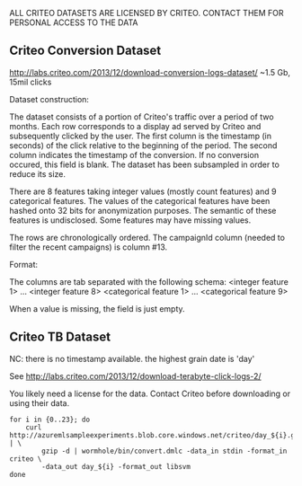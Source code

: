 ALL CRITEO DATASETS ARE LICENSED BY CRITEO. CONTACT THEM FOR PERSONAL ACCESS TO THE DATA

## Criteo Conversion Dataset
http://labs.criteo.com/2013/12/download-conversion-logs-dataset/
~1.5 Gb, 15mil clicks

Dataset construction:

The dataset consists of a portion of Criteo's traffic over a period of two months.
Each row corresponds to a display ad served by Criteo and subsequently clicked by the user.
The first column is the timestamp (in seconds) of the click relative to the beginning of the period.
The second column indicates the timestamp of the conversion. If no conversion occured, this field is blank.
The dataset has been subsampled in order to reduce its size.

There are 8 features taking integer values (mostly count features) and 9 categorical features.
The values of the categorical features have been hashed onto 32 bits for anonymization purposes.
The semantic of these features is undisclosed. Some features may have missing values.

The rows are chronologically ordered.
The campaignId column (needed to filter the recent campaigns) is column #13.

Format:

The columns are tab separated with the following schema:
<click timestamp> <conversion timestamp> <integer feature 1> ... <integer feature 8> <categorical feature 1> ... <categorical feature 9>

When a value is missing, the field is just empty.


## Criteo TB Dataset
NC: there is no timestamp available. the highest grain date is 'day'

See http://labs.criteo.com/2013/12/download-terabyte-click-logs-2/

You likely need a license for the data. Contact Criteo before downloading or using their data.
```
for i in {0..23}; do
    curl http://azuremlsampleexperiments.blob.core.windows.net/criteo/day_${i}.gz | \
        gzip -d | wormhole/bin/convert.dmlc -data_in stdin -format_in criteo \
        -data_out day_${i} -format_out libsvm
done
```